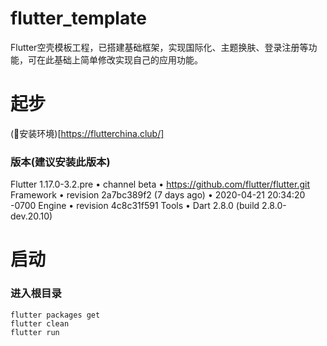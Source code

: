 # flutter_template

Flutter空壳模板工程，已搭建基础框架，实现国际化、主题换肤、登录注册等功能，可在此基础上简单修改实现自己的应用功能。

# 起步
(🧵安装环境)[https://flutterchina.club/]

### 版本(建议安装此版本)

Flutter 1.17.0-3.2.pre • channel beta • https://github.com/flutter/flutter.git
Framework • revision 2a7bc389f2 (7 days ago) • 2020-04-21 20:34:20 -0700
Engine • revision 4c8c31f591
Tools • Dart 2.8.0 (build 2.8.0-dev.20.10)

# 启动
 ### 进入根目录
``` 
flutter packages get
flutter clean
flutter run
```